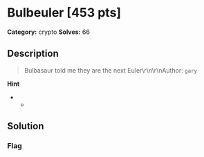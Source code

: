# Bulbeuler [453 pts]

**Category:** crypto
**Solves:** 66

## Description
>Bulbasaur told me they are the next Euler\r\n\r\nAuthor: `gary`

**Hint**
* -

## Solution

### Flag

